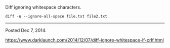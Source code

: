 Diff ignoring whitespace characters.

```
diff -u --ignore-all-space file.txt file2.txt
```

---

Posted Dec 7, 2014.

https://www.darklaunch.com/2014/12/07/diff-ignore-whitespace-lf-crlf.html